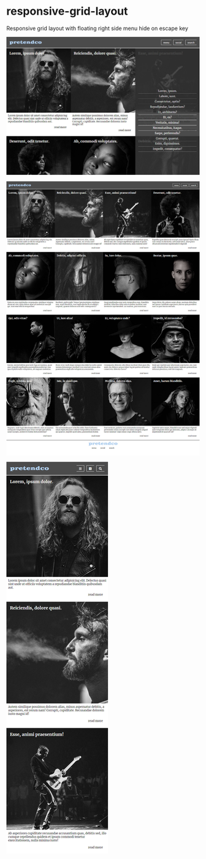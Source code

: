 # responsive-grid-layout
Responsive grid layout with floating right side menu hide on escape key

![screenshot](Screenshot-2.jpg)

![screenshot](Screenshot-3.jpg)

![screenshot](Screenshot_1.png)
